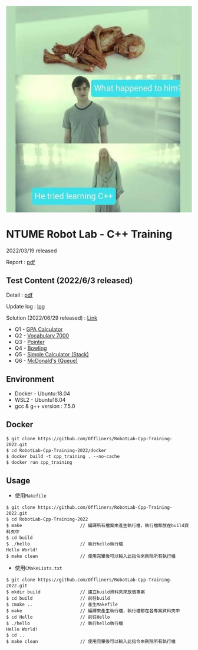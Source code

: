 ![cover](meme.jpg)

# NTUME Robot Lab - C++ Training
2022/03/19 released

Report : [pdf](20220319_training.pdf)

## Test Content (2022/6/3 released)
Detail : [pdf](test/2022_cpp_test.pdf)

Update log : [log](test/update_log.md)

Solution (2022/06/29 released) : [Link](test/sol/solve.md)

* Q1 - [GPA Calculator](test/q1/q1.md)
* Q2 - [Vocabulary 7000](test/q2/q2.md)
* Q3 - [Pointer](test/q3/q3.md)
* Q4 - [Bowling](test/q4/q4.md)
* Q5 - [Simple Calculator (Stack)](test/q5/q5.md)
* Q6 - [McDonald's (Queue)](test/q6/q6.md)

## Environment
* Docker - Ubuntu:18.04
* WSL2 - Ubuntu18.04
* gcc & g++ version : 7.5.0

## Docker
```shell
$ git clone https://github.com/Offliners/RobotLab-Cpp-Training-2022.git
$ cd RobotLab-Cpp-Training-2022/docker
$ docker build -t cpp_training . --no-cache
$ docker run cpp_training
```

## Usage
* 使用`Makefile`
```shell
$ git clone https://github.com/Offliners/RobotLab-Cpp-Training-2022.git
$ cd RobotLab-Cpp-Training-2022
$ make                      // 編譯所有檔案來產生執行檔，執行檔都放在build資料夾中
$ cd build
$ ./hello                   // 執行hello執行檔
Hello World!
$ make clean                // 使用完畢後可以輸入此指令來刪除所有執行檔
```

* 使用`CMakeLists.txt`
```shell
$ git clone https://github.com/Offliners/RobotLab-Cpp-Training-2022.git
$ mkdir build               // 建立build資料夾來放個專案
$ cd build                  // 前往build
$ cmake ..                  // 產生Makefile
$ make                      // 編譯來產生執行檔，執行檔都在各專案資料夾中
$ cd Hello                  // 前往Hello
$ ./hello                   // 執行hello執行檔
Hello World!
$ cd ..
$ make clean                // 使用完畢後可以輸入此指令來刪除所有執行檔
```